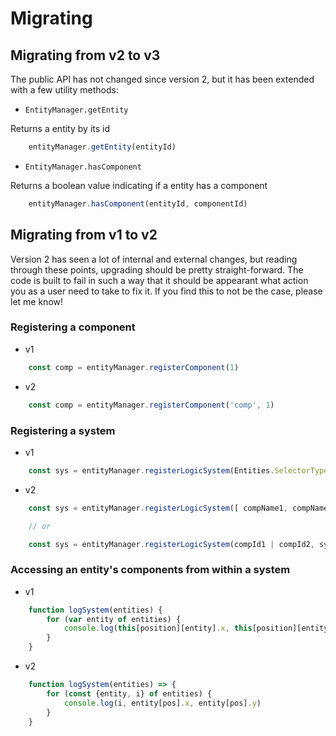 # Migrating

## Migrating from v2 to v3

The public API has not changed since version 2, but it has been extended with a few utility methods:

* `EntityManager.getEntity`

Returns a entity by its id

```javascript
    entityManager.getEntity(entityId)
```

* `EntityManager.hasComponent`

Returns a boolean value indicating if a entity has a component

```javascript
    entityManager.hasComponent(entityId, componentId)
```

## Migrating from v1 to v2

Version 2 has seen a lot of internal and external changes, but reading through these points, upgrading should be pretty straight-forward. The code is built to fail in such a way that it should be appearant what action you as a user need to take to fix it. If you find this to not be the case, please let me know!

### Registering a component

* v1

```javascript
    const comp = entityManager.registerComponent(1)
```

* v2

```javascript
    const comp = entityManager.registerComponent('comp', 1)
```

### Registering a system

* v1

```javascript
    const sys = entityManager.registerLogicSystem(Entities.SelectorType.GetWith, comp1 | comp2, system)
```

* v2

```javascript
    const sys = entityManager.registerLogicSystem([ compName1, compName2 ], system)

    // or

    const sys = entityManager.registerLogicSystem(compId1 | compId2, system)
```

### Accessing an entity's components from within a system

* v1

```javascript
    function logSystem(entities) {
        for (var entity of entities) {
            console.log(this[position][entity].x, this[position][entity].y)
        }
    }
```

* v2

```javascript
    function logSystem(entities) => {
        for (const {entity, i} of entities) {
            console.log(i, entity[pos].x, entity[pos].y)
        }
    }
```